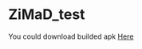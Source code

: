# ZiMaD_test

You could download builded apk [Here](https://drive.google.com/file/d/1hxbSUpQnYQWUkNjwc7uH1b_BV3WeDSqX/view?usp=sharing)
